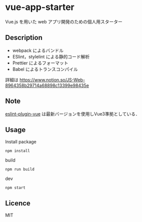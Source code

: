 # vue-app-starter

Vue.js を用いた web アプリ開発のための個人用スターター

## Description

- webpack によるバンドル
- ESlint，stylelint による静的コード解析
- Prettier によるフォーマット
- Babel によるトランスコンパイル

詳細は <https://www.notion.so/JS-Web-8964358b29714a68898c13399e98435e>

## Note

[eslint-plugin-vue](https://github.com/vuejs/eslint-plugin-vue) は最新バージョンを使用しVue3準拠としている．

## Usage

Install package

```
npm install
```

build

```
npm run build
```

dev

```
npm start
```

## Licence

MIT
